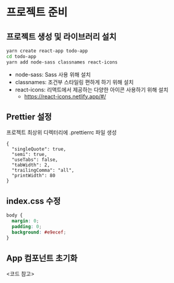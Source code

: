 # 프로젝트 준비

## 프로젝트 생성 및 라이브러리 설치

```bash
yarn create react-app todo-app
cd todo-app
yarn add node-sass classnames react-icons
```

- node-sass: Sass 사용 위해 설치
- classnames: 조건부 스타일링 편하게 하기 위해 설치
- react-icons: 리액트에서 제공하는 다양한 아이콘 사용하기 위해 설치
  - <https://react-icons.netlify.app/#/>

## Prettier 설정

프로젝트 최상위 디렉터리에 .prettierrc 파일 생성

```
{
  "singleQuote": true,
  "semi": true,
  "useTabs": false,
  "tabWidth": 2,
  "trailingComma": "all",
  "printWidth": 80
}
```

## index.css 수정

```css
body {
  margin: 0;
  padding: 0;
  background: #e9ecef;
}
```

## App 컴포넌트 초기화

<코드 참고>
